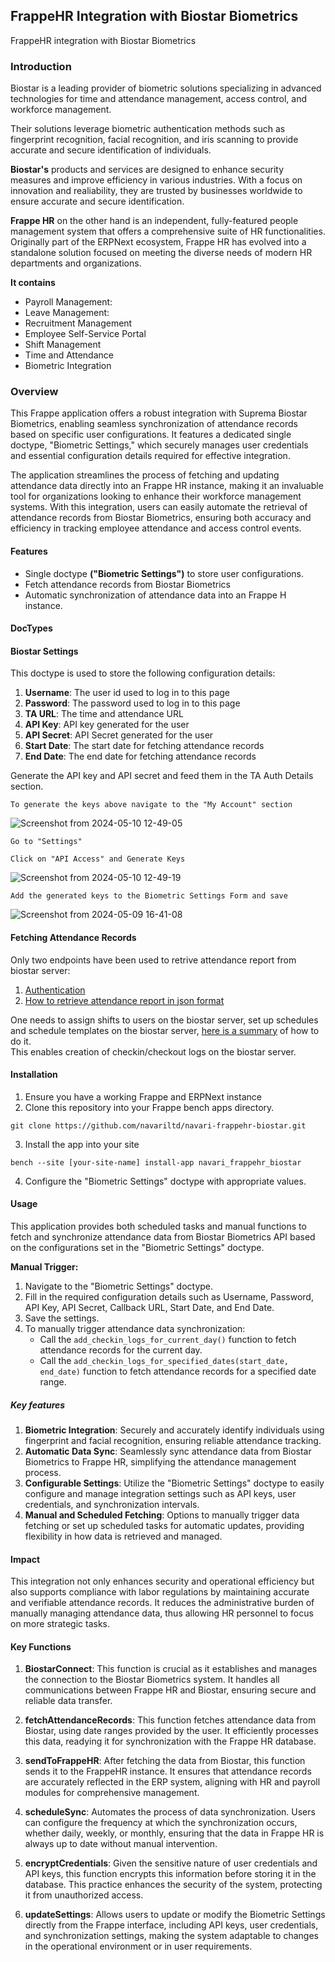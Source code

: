 ## FrappeHR Integration with Biostar Biometrics
FrappeHR integration with Biostar Biometrics


### Introduction
Biostar is a leading provider of biometric solutions specializing in advanced technologies for time and attendance management, access control, and workforce management.

Their solutions leverage biometric authentication methods such as fingerprint recognition, facial recognition, and iris scanning to provide accurate and secure identification of individuals.

**Biostar's** products and services are designed to enhance security measures and improve efficiency in various industries. With a focus on innovation and realiability, they are trusted by businesses worldwide to ensure accurate and secure identification.

**Frappe HR** on the other hand is an independent, fully-featured people management system that offers a comprehensive suite of HR functionalities. Originally part of the ERPNext ecosystem, Frappe HR has evolved into a standalone solution focused on meeting the diverse needs of modern HR departments and organizations.

**It contains**
- Payroll Management:
- Leave Management:
- Recruitment Management
- Employee Self-Service Portal
- Shift Management
- Time and Attendance 
- Biometric Integration

### Overview
This Frappe application offers a robust integration with Suprema Biostar Biometrics, enabling seamless synchronization of attendance records based on specific user configurations. It features a dedicated single doctype, "Biometric Settings," which securely manages user credentials and essential configuration details required for effective integration.

The application streamlines the process of fetching and updating attendance data directly into an Frappe HR instance, making it an invaluable tool for organizations looking to enhance their workforce management systems. With this integration, users can easily automate the retrieval of attendance records from Biostar Biometrics, ensuring both accuracy and efficiency in tracking employee attendance and access control events.

#### Features
- Single doctype **("Biometric Settings")** to store user configurations.
- Fetch attendance records from Biostar Biometrics
- Automatic synchronization of attendance data into an Frappe H instance.

#### DocTypes
<h4>Biostar Settings</h4>

This doctype is used to store the following configuration details:


1. **Username**: The user id used to log in to this page
2. **Password**: The password used to log in to this page
3. **TA URL**: The time and attendance URL
4. **API Key**: API key generated for the user
5. **API Secret**: API Secret generated for the user
6. **Start Date**: The start date for fetching attendance records
7. **End Date**: The end date for fetching attendance records

Generate the API key and API secret and feed them in the TA Auth Details section.

```
To generate the keys above navigate to the "My Account" section
```

![Screenshot from 2024-05-10 12-49-05](https://github.com/navariltd/navari-frappehr-biostar/assets/82759762/ec9144e5-8ffd-4f0b-a5da-73ef8fcf2216)

```
Go to "Settings" 

Click on "API Access" and Generate Keys
```
![Screenshot from 2024-05-10 12-49-19](https://github.com/navariltd/navari-frappehr-biostar/assets/82759762/ee40e69d-5b3a-48c1-b6f7-af9a2dae5849)

```
Add the generated keys to the Biometric Settings Form and save
```

![Screenshot from 2024-05-09 16-41-08](https://github.com/navariltd/navari-frappehr-biostar/assets/82759762/edbf8d78-3ad9-41ca-bdfb-fce7c2350ace)


#### Fetching Attendance Records
Only two endpoints have been used to retrive attendance report from biostar server:
1. [Authentication](https://bs2api.biostar2.com/#0b54ae8b-6744-44dd-8556-8001ae3139ff)
2. [How to retrieve attendance report in json format](https://support.supremainc.com/en/support/solutions/articles/24000073530--biostar-2-ta-api-how-to-retrieve-report-in-json-format-via-biostar-2-ta-api)

One needs to assign shifts to users on the biostar server, set up schedules and schedule templates on the biostar server, [here is a summary](https://www.youtube.com/watch?v=lqp8OEcPRyI&t=1023s) of how to do it. <br>
This enables creation of checkin/checkout logs on the biostar server.

#### Installation
1. Ensure you have a working Frappe and ERPNext instance
2. Clone this repository into your Frappe bench apps directory.

 ``` 
 git clone https://github.com/navariltd/navari-frappehr-biostar.git
 ```

 3. Install the app into your site
 ``` 
 bench --site [your-site-name] install-app navari_frappehr_biostar
 ```
 4. Configure the "Biometric Settings" doctype with appropriate values.

 #### Usage
This application provides both scheduled tasks and manual functions to fetch and synchronize attendance data from Biostar Biometrics API based on the configurations set in the "Biometric Settings" doctype.

**Manual Trigger:**
1. Navigate to the "Biometric Settings" doctype.
2. Fill in the required configuration details such as Username, Password, API Key, API Secret, Callback URL, Start Date, and End Date.
3. Save the settings.
4. To manually trigger attendance data synchronization:
    - Call the `add_checkin_logs_for_current_day()` function to fetch attendance records for the current day.
    - Call the `add_checkin_logs_for_specified_dates(start_date, end_date)` function to fetch attendance records for a specified date range.


##### Key features
1. **Biometric Integration**: Securely and accurately identify individuals using fingerprint and facial recognition, ensuring reliable attendance tracking.
2. **Automatic Data Sync**: Seamlessly sync attendance data from Biostar Biometrics to Frappe HR, simplifying the attendance management process.
3. **Configurable Settings**: Utilize the "Biometric Settings" doctype to easily configure and manage integration settings such as API keys, user credentials, and synchronization intervals.
4. **Manual and Scheduled Fetching**: Options to manually trigger data fetching or set up scheduled tasks for automatic updates, providing flexibility in how data is retrieved and managed.

#### Impact
This integration not only enhances security and operational efficiency but also supports compliance with labor regulations by maintaining accurate and verifiable attendance records. It reduces the administrative burden of manually managing attendance data, thus allowing HR personnel to focus on more strategic tasks.

#### Key Functions

1. **BiostarConnect**: This function is crucial as it establishes and manages the connection to the Biostar Biometrics system. It handles all communications between Frappe HR and Biostar, ensuring secure and reliable data transfer.

2. **fetchAttendanceRecords**: This function fetches attendance data from Biostar, using date ranges provided by the user. It efficiently processes this data, readying it for synchronization with the Frappe HR database.

3. **sendToFrappeHR**: After fetching the data from Biostar, this function sends it to the FrappeHR instance. It ensures that attendance records are accurately reflected in the ERP system, aligning with HR and payroll modules for comprehensive management.

4. **scheduleSync**: Automates the process of data synchronization. Users can configure the frequency at which the synchronization occurs, whether daily, weekly, or monthly, ensuring that the data in Frappe HR is always up to date without manual intervention.

5. **encryptCredentials**: Given the sensitive nature of user credentials and API keys, this function encrypts this information before storing it in the database. This practice enhances the security of the system, protecting it from unauthorized access.

6. **updateSettings**: Allows users to update or modify the Biometric Settings directly from the Frappe interface, including API keys, user credentials, and synchronization settings, making the system adaptable to changes in the operational environment or in user requirements.
